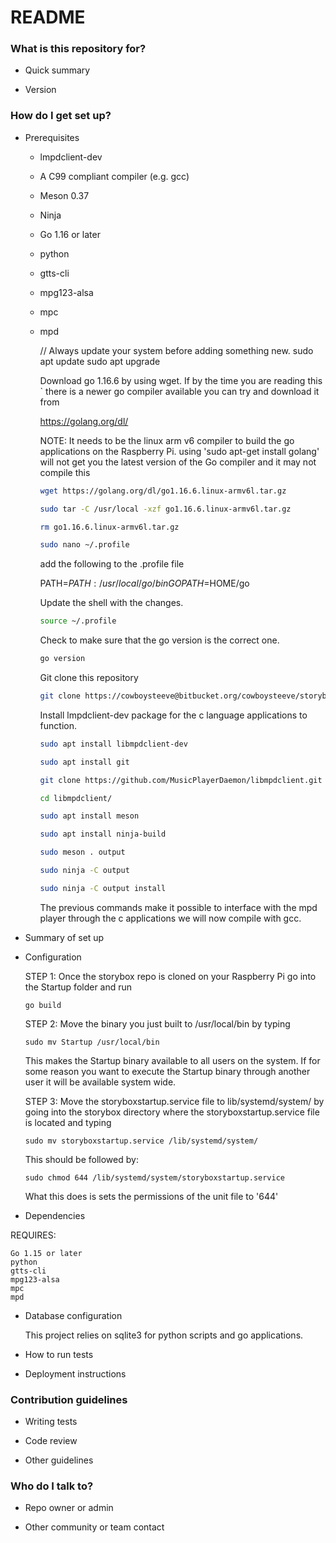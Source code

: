 # README #

### What is this repository for? ###

* Quick summary

* Version

### How do I get set up? ###

* Prerequisites
		
	* lmpdclient-dev
	* A C99 compliant compiler (e.g. gcc)
	* Meson 0.37
	* Ninja
	* Go 1.16 or later
	* python
	* gtts-cli
	* mpg123-alsa
	* mpc
	* mpd

		// Always update your system before adding something new.
		sudo apt update
		sudo apt upgrade

		Download go 1.16.6 by using wget. If by the time you are reading this  `
		there is a newer go compiler available you can try and download it from

		https://golang.org/dl/

		NOTE: It needs to be the linux arm v6 compiler to build the go applications on
		the Raspberry Pi. using 'sudo apt-get install golang' will not get you the
		latest version of the Go compiler and it may not compile this 

		```bash
		wget https://golang.org/dl/go1.16.6.linux-armv6l.tar.gz
		
		sudo tar -C /usr/local -xzf go1.16.6.linux-armv6l.tar.gz

		rm go1.16.6.linux-armv6l.tar.gz

		sudo nano ~/.profile
		```

		add the following to the .profile file

		PATH=$PATH:/usr/local/go/bin
		GOPATH=$HOME/go

		Update the shell with the changes.
		```bash
		source ~/.profile
		```

		Check to make sure that the go version is the correct one.
		```bash
		go version
		```
		Git clone this repository
		```bash
		git clone https://cowboysteeve@bitbucket.org/cowboysteeve/storybox.git
		```
		
		Install lmpdclient-dev package for the c language applications to function.

		```bash
		sudo apt install libmpdclient-dev
		
		sudo apt install git

		git clone https://github.com/MusicPlayerDaemon/libmpdclient.git
		
		cd libmpdclient/
		
		sudo apt install meson

		sudo apt install ninja-build

		sudo meson . output
		
		sudo ninja -C output
		
		sudo ninja -C output install
		```

		The previous commands make it possible to interface with the mpd player 
		through the c applications we will now compile with gcc.




* Summary of set up

* Configuration
	
	STEP 1: Once the storybox repo is cloned on your Raspberry Pi go into the Startup folder and run 

	```
	go build
	```

	STEP 2: Move the binary you just built to /usr/local/bin by typing 

	```
	sudo mv Startup /usr/local/bin
	```

	This makes the Startup binary available to all users on the system. If for some reason you want to
	execute the Startup binary through another user it will be available system wide.

	STEP 3: Move the storyboxstartup.service file to lib/systemd/system/ by going into the storybox 
	directory where the storyboxstartup.service file is located and typing 

	```
	sudo mv storyboxstartup.service /lib/systemd/system/ 
	```
	This should be followed by:

	```
	sudo chmod 644 /lib/systemd/system/storyboxstartup.service
	```

	What this does is sets the permissions of the unit file to '644'

* Dependencies

REQUIRES:

	Go 1.15 or later
	python
	gtts-cli
	mpg123-alsa
	mpc
	mpd

* Database configuration

	This project relies on sqlite3 for python scripts and go applications.

* How to run tests

* Deployment instructions

### Contribution guidelines ###

* Writing tests

* Code review

* Other guidelines

### Who do I talk to? ###

* Repo owner or admin

* Other community or team contact